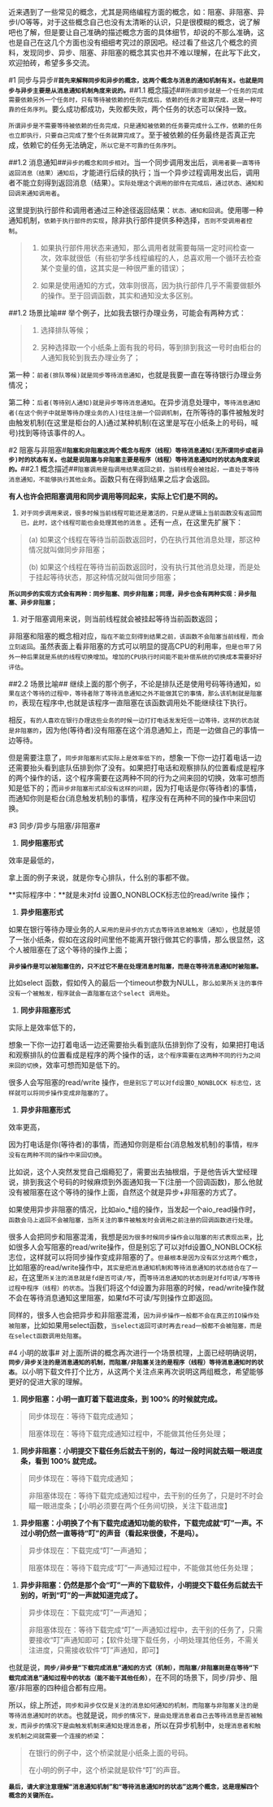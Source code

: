 近来遇到了一些常见的概念，尤其是网络编程方面的概念，如：阻塞、非阻塞、异步I/O等等，对于这些概念自己也没有太清晰的认识，只是很模糊的概念，说了解吧也了解，但是要让自己准确的描述概念方面的具体细节，却说的不那么准确，这也是自己在这几个方面也没有细细考究过的原因吧。经过看了些这几个概念的资料，发现同步、异步、阻塞、非阻塞的概念其实也并不难以理解，在此写下此文，欢迎拍砖，希望多多交流。

\#1 同步与异步\#**`首先来解释同步和异步的概念，这两个概念与消息的通知机制有关。也就是同步与异步主要是从消息通知机制角度来说的。`**\#\#1.1 概念描述\#\#`所谓同步就是一个任务的完成需要依赖另外一个任务时，只有等待被依赖的任务完成后，依赖的任务才能算完成，这是一种可靠的任务序列`。要么成功都成功，失败都失败，两个任务的状态可以保持一致。

`所谓异步是不需要等待被依赖的任务完成，只是通知被依赖的任务要完成什么工作，依赖的任务也立即执行，只要自己完成了整个任务就算完成了`。至于被依赖的任务最终是否真正完成，依赖它的任务无法确定，`所以它是不可靠的任务序列`。

\#\#1.2 消息通知\#\#`异步的概念和同步相对`。当一个同步调用发出后，`调用者要一直等待返回消息（结果）通知后`，才能进行后续的执行；当一个异步过程调用发出后，调用者不能立刻得到返回消息（结果）。`实际处理这个调用的部件在完成后，通过状态、通知和回调来通知调用者`。

这里提到执行部件和调用者通过三种途径返回结果：`状态、通知和回调`。使用哪一种通知机制，`依赖于执行部件的实现`，除非执行部件提供多种选择，`否则不受调用者控制`。

> 1. 如果执行部件用状态来通知，那么调用者就需要每隔一定时间检查一次，效率就很低（有些初学多线程编程的人，总喜欢用一个循环去检查某个变量的值，这其实是一种很严重的错误）；
>
> 2. 如果是使用通知的方式，效率则很高，因为执行部件几乎不需要做额外的操作。至于回调函数，其实和通知没太多区别。

\#\#1.2 场景比喻\#\# 举个例子，比如我去银行办理业务，可能会有两种方式：

> 1. 选择排队等候；
>
> 2. 另种选择取一个小纸条上面有我的号码，等到排到我这一号时由柜台的人通知我轮到我去办理业务了；

第一种：`前者(排队等候)就是同步等待消息通知`，也就是我要一直在等待银行办理业务情况；

第二种：`后者(等待别人通知)就是异步等待消息通知`。在异步消息处理中，`等待消息通知者(在这个例子中就是等待办理业务的人)往往注册一个回调机制`，在所等待的事件被触发时由触发机制\(在这里是柜台的人\)通过某种机制\(在这里是写在小纸条上的号码，喊号\)找到等待该事件的人。

\#2 阻塞与非阻塞\#**`阻塞和非阻塞这两个概念与程序（线程）等待消息通知(无所谓同步或者异步)时的状态有关。也就是说阻塞与非阻塞主要是程序（线程）等待消息通知时的状态角度来说的。`**\#\#2.1 概念描述\#\#`阻塞调用是指调用结果返回之前，当前线程会被挂起，一直处于等待消息通知，不能够执行其他业务`。函数只有在得到结果之后才会返回。

**有人也许会把阻塞调用和同步调用等同起来，实际上它们是不同的。**

1. `对于同步调用来说，很多时候当前线程可能还是激活的，只是从逻辑上当前函数没有返回而已，此时，这个线程可能也会处理其他的消息`
   。还有一点，在这里先扩展下：

> \(a\) 如果这个线程在等待当前函数返回时，仍在执行其他消息处理，那这种情况就叫做同步非阻塞；
>
> \(b\) 如果这个线程在等待当前函数返回时，没有执行其他消息处理，而是处于挂起等待状态，那这种情况就叫做同步阻塞；

**`所以同步的实现方式会有两种：同步阻塞、同步非阻塞；同理，异步也会有两种实现：异步阻塞、异步非阻塞；`**

1. 对于阻塞调用来说，则当前线程就会被挂起等待当前函数返回；

非阻塞和阻塞的概念相对应，`指在不能立刻得到结果之前，该函数不会阻塞当前线程，而会立刻返回`。虽然表面上看非阻塞的方式可以明显的提高CPU的利用率，`但是也带了另外一种后果就是系统的线程切换增加`。`增加的CPU执行时间能不能补偿系统的切换成本需要好好评估`。

\#\#2.2 场景比喻\#\# 继续上面的那个例子，不论是排队还是使用号码等待通知，`如果在这个等待的过程中，等待者除了等待消息通知之外不能做其它的事情，那么该机制就是阻塞的`，表现在程序中,也就是该程序一直阻塞在该函数调用处不能继续往下执行。

相反，`有的人喜欢在银行办理这些业务的时候一边打打电话发发短信一边等待，这样的状态就是非阻塞的`，因为他\(等待者\)没有阻塞在这个消息通知上，而是一边做自己的事情一边等待。

但是需要注意了，`同步非阻塞形式实际上是效率低下的`，想象一下你一边打着电话一边还需要抬头看到底队伍排到你了没有。如果把打电话和观察排队的位置看成是程序的两个操作的话，这个程序需要在这两种不同的行为之间来回的切换，效率可想而知是低下的；而`异步非阻塞形式却没有这样的问题`，因为打电话是你\(等待者\)的事情，而通知你则是柜台\(消息触发机制\)的事情，程序没有在两种不同的操作中来回切换。

\#3 同步/异步与阻塞/非阻塞\#

1. **同步阻塞形式**

效率是最低的，

拿上面的例子来说，就是你专心排队，什么别的事都不做。

\*\*实际程序中：\*\*就是未对fd 设置O\_NONBLOCK标志位的read/write 操作；

1. **异步阻塞形式**

如果在银行等待办理业务的人`采用的是异步的方式去等待消息被触发（通知）`，也就是领了一张小纸条，假如在这段时间里他不能离开银行做其它的事情，那么很显然，这个人被阻塞在了这个等待的操作上面；

**`异步操作是可以被阻塞住的，只不过它不是在处理消息时阻塞，而是在等待消息通知时被阻塞。`**

比如select 函数，假如传入的最后一个timeout参数为NULL，`那么如果所关注的事件没有一个被触发，程序就会一直阻塞在这个select 调用处`。

1. **同步非阻塞形式**

实际上是效率低下的，

想象一下你一边打着电话一边还需要抬头看到底队伍排到你了没有，如果把打电话和观察排队的位置看成是程序的两个操作的话，`这个程序需要在这两种不同的行为之间来回的切换`，效率可想而知是低下的。

很多人会写阻塞的read/write 操作，`但是别忘了可以对fd设置O_NONBLOCK 标志位，这样就可以将同步操作变成非阻塞的了`。

1. **异步非阻塞形式**

效率更高，

因为打电话是你\(等待者\)的事情，而通知你则是柜台\(消息触发机制\)的事情，`程序没有在两种不同的操作中来回切换`。

比如说，这个人突然发觉自己烟瘾犯了，需要出去抽根烟，于是他告诉大堂经理说，排到我这个号码的时候麻烦到外面通知我一下\(注册一个回调函数\)，那么他就没有被阻塞在这个等待的操作上面，自然这个就是异步+非阻塞的方式了。

如果使用异步非阻塞的情况，比如aio\_\*组的操作，当发起一个aio\_read操作时，`函数会马上返回不会被阻塞，当所关注的事件被触发时会调用之前注册的回调函数进行处理`。

很多人会把同步和阻塞混淆，我想是`因为很多时候同步操作会以阻塞的形式表现出来`，比如很多人会写阻塞的read/write操作，但是别忘了可以对fd设置O\_NONBLOCK标志位，这样就可以将同步操作变成非阻塞的了。`但最根本是因为没有区分这两个概念`，比如阻塞的read/write操作中，`其实是把消息通知机制和等待消息通知的状态结合在了一起`，在这里`所关注的消息就是fd是否可读/写`，而`等待消息通知的状态则是对fd可读/写等待过程中程序（线程）的状态`。当我们将这个fd设置为非阻塞的时候，read/write操作就不会在等待消息通知这里阻塞，如果fd不可读/写则操作立即返回。

同样的，很多人也会把异步和非阻塞混淆，`因为异步操作一般都不会在真正的IO操作处被阻塞`，比如如果用select函数，`当select返回可读时再去read一般都不会被阻塞，而是在select函数调用处阻塞`。

\#4 小明的故事\# 对上面所讲的概念再次进行一个场景梳理，上面已经明确说明，**`同步/异步关注的是消息通知的机制，而阻塞/非阻塞关注的是程序（线程）等待消息通知时的状态`**。以小明下载文件打个比方，从这两个关注点来再次说明这两组概念，希望能够更好的促进大家的理解。

1. **同步阻塞：小明一直盯着下载进度条，到 100% 的时候就完成。**

> 同步体现在：等待下载完成通知；
>
> 阻塞体现在：等待下载完成通知过程中，不能做其他任务处理；

1. **同步非阻塞：小明提交下载任务后就去干别的，每过一段时间就去瞄一眼进度条，看到 100% 就完成。**

> 同步体现在：等待下载完成通知；
>
> 非阻塞体现在：等待下载完成通知过程中，去干别的任务了，只是时不时会瞄一眼进度条；【小明必须要在两个任务间切换，关注下载进度】

1. **异步阻塞：小明换了个有下载完成通知功能的软件，下载完成就“叮”一声。不过小明仍然一直等待“叮”的声音（看起来很傻，不是吗）。**

> 异步体现在：下载完成“叮”一声通知；
>
> 阻塞体现在：等待下载完成“叮”一声通知过程中，不能做其他任务处理；

1. **异步非阻塞：仍然是那个会“叮”一声的下载软件，小明提交下载任务后就去干别的，听到“叮”的一声就知道完成了。**

> 异步体现在：下载完成“叮”一声通知；
>
> 非阻塞体现在：等待下载完成“叮”一声通知过程中，去干别的任务了，只需要接收“叮”声通知即可；【软件处理下载任务，小明处理其他任务，不需关注进度，只需接收软件“叮”声通知，即可】

也就是说，**`同步/异步是“下载完成消息”通知的方式（机制），而阻塞/非阻塞则是在等待“下载完成消息”通知过程中的状态（能不能干其他任务）`**，在不同的场景下，同步/异步、阻塞/非阻塞的四种组合都有应用。

所以，综上所述，`同步和异步仅仅是关注的消息如何通知的机制，而阻塞与非阻塞关注的是等待消息通知时的状态`。也就是说，`同步的情况下，是由处理消息者自己去等待消息是否被触发，而异步的情况下是由触发机制来通知处理消息者`，所以在异步机制中，`处理消息者和触发机制之间就需要一个连接的桥梁`：

> 在银行的例子中，这个桥梁就是小纸条上面的号码。
>
> 在小明的例子中，这个桥梁就是软件“叮”的声音。

**`最后，请大家注意理解“消息通知机制”和“等待消息通知时的状态”这两个概念，这是理解四个概念的关键所在。`**

